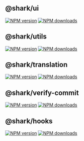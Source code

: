 ## @shark/ui

[![NPM version](https://img.shields.io/npm/v/@dext7r/ui.svg?style=flat)](https://npmjs.org/package/@dext7r/ui)
[![NPM downloads](http://img.shields.io/npm/dm/@dext7r/ui.svg?style=flat)](https://npmjs.org/package/@dext7r/ui)

## @shark/utils

[![NPM version](https://img.shields.io/npm/v/@dext7r/utils.svg?style=flat)](https://npmjs.org/package/@dext7r/utils)
[![NPM downloads](http://img.shields.io/npm/dm/@dext7r/utils.svg?style=flat)](https://npmjs.org/package/@dext7r/utils)

## @shark/translation

[![NPM version](https://img.shields.io/npm/v/@dext7r/translation.svg?style=flat)](https://npmjs.org/package/@dext7r/translation)
[![NPM downloads](http://img.shields.io/npm/dm/@dext7r/translation.svg?style=flat)](https://npmjs.org/package/@dext7r/translation)

## @shark/verify-commit

[![NPM version](https://img.shields.io/npm/v/@dext7r/verify-commit.svg?style=flat)](https://npmjs.org/package/@dext7r/verify-commit)
[![NPM downloads](http://img.shields.io/npm/dm/@dext7r/verify-commit.svg?style=flat)](https://npmjs.org/package/@dext7r/verify-commit)

## @shark/hooks

[![NPM version](https://img.shields.io/npm/v/@dext7r/hooks.svg?style=flat)](https://npmjs.org/package/@dext7r/hooks)
[![NPM downloads](http://img.shields.io/npm/dm/@dext7r/hooks.svg?style=flat)](https://npmjs.org/package/@dext7r/hooks)



